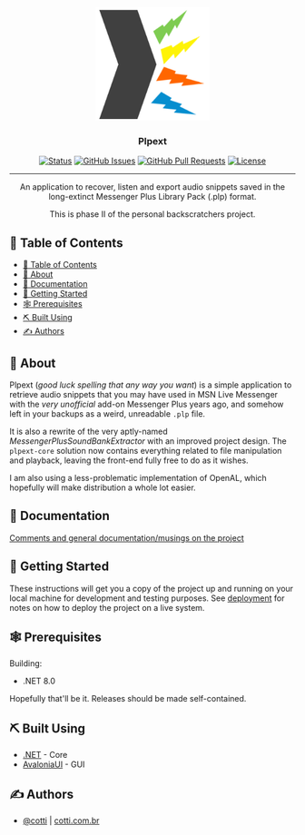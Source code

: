 <p align="center">
  <a href="" rel="noopener">
 <img width=200px height=200px src="docs/plpext.png" alt="Plpext Project logo"></a>
</p>

<h3 align="center">Plpext</h3>

<div align="center">

[![Status](https://img.shields.io/badge/status-active-success.svg)]()
[![GitHub Issues](https://img.shields.io/github/issues/cotti/plpext.svg)](https://github.com/cotti/plpext/issues)
[![GitHub Pull Requests](https://img.shields.io/github/issues-pr/cotti/plpext.svg)](https://github.com/cotti/plpext/pulls)
[![License](https://img.shields.io/badge/license-GPLv3-003300.svg)](/LICENSE)

</div>

---


<p align="center">An application to recover, listen and export audio snippets saved in the long-extinct Messenger Plus Library Pack (.plp) format.</p>

<p align="center"> This is phase II of the personal backscratchers project.</p>

## 📝 Table of Contents


- [📝 Table of Contents](#-table-of-contents)
- [🧐 About ](#-about-)
- [📑 Documentation ](#-documentation-)
- [🏁 Getting Started ](#-getting-started-)
- [🕸️ Prerequisites](#️-prerequisites)
- [⛏️ Built Using ](#️-built-using-)
- [✍️ Authors ](#️-authors-)

## 🧐 About <a name = "about"></a>

Plpext (*good luck spelling that any way you want*) is a simple application to retrieve audio snippets that you may have used in MSN Live Messenger with the *very unofficial* add-on Messenger Plus years ago, and somehow left in your backups as a weird, unreadable `.plp` file. 

It is also a rewrite of the very aptly-named *MessengerPlusSoundBankExtractor* with an improved project design. The `plpext-core` solution now contains everything related to file manipulation and playback, leaving the front-end fully free to do as it wishes.

I am also using a less-problematic implementation of OpenAL, which hopefully will make distribution a whole lot easier.

## 📑 Documentation <a name = "documentation"></a>

[Comments and general documentation/musings on the project](docs/comments.md)

## 🏁 Getting Started <a name = "getting_started"></a>

These instructions will get you a copy of the project up and running on your local machine for development and testing purposes. See [deployment](#deployment) for notes on how to deploy the project on a live system.

## 🕸️ Prerequisites

Building:
- .NET 8.0

Hopefully that'll be it. Releases should be made self-contained.


## ⛏️ Built Using <a name = "built_using"></a>

- [.NET](https://dot.net/) - Core
- [AvaloniaUI](https://avaloniaui.net/) - GUI

## ✍️ Authors <a name = "authors"></a>

- [@cotti](https://github.com/cotti) | [cotti.com.br](https://cotti.com.br)